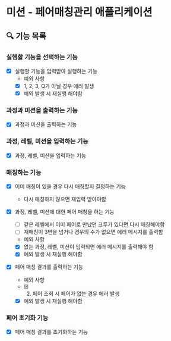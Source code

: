 # 미션 - 페어매칭관리 애플리케이션

## 🔍 기능 목록

### 실행할 기능을 선택하는 기능

- [x] 실행할 기능을 입력받아 실행하는 기능
    - 예외 사항
    - [x] 1, 2, 3, Q가 아닐 경우 에러 발생
    - [x] 예외 발생 시 재실행 해야함

### 과정과 미션을 출력하는 기능

- [x] 과정과 미션을 출력하는 기능

### 과정, 레벨, 미션을 입력하는 기능

- [x] 과정, 레벨, 미션을 입력하는 기능

### 매칭하는 기능

- [x] 이미 매칭이 있을 경우 다시 매칭할지 결정하는 기능
    - 다시 매칭하지 않으면 재입력 받아야함

- [x] 과정, 레벨, 미션에 대한 페어 매칭을 하는 기능
    - [ ] 같은 레벨에서 이미 페어로 만났던 크루가 있다면 다시 매칭해야함
    - [ ] 재매칭이 3번을 넘거나 경우의 수가 없으면 에러 메시지를 출력함
    - 예외 사항
    - [x] 없는 과정, 레벨, 미션이 입력되면 에러 메시지를 출력해야 함
    - [x] 예외 발생 시 재실행 해야함

- [x] 페어 매칭 결과를 출력하는 기능
    - 예외 사항
    - [x] 2. 페어 조회 시 페어가 없는 경우 에러 발생
    - [x] 예외 발생 시 재실행 해야함

### 페어 초기화 기능

- [x] 페어 매칭 결과를 초기화하는 기능
